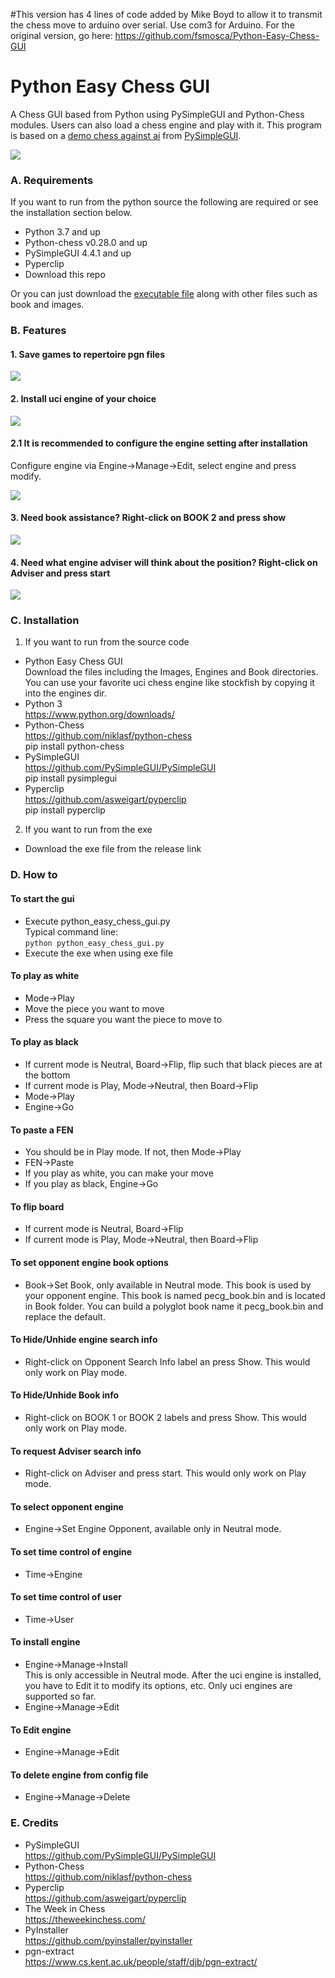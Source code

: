 #This version has 4 lines of code added by Mike Boyd to allow it to transmit the chess move to arduino over serial. Use com3 for Arduino. 
For the original version, go here: https://github.com/fsmosca/Python-Easy-Chess-GUI


# Python Easy Chess GUI
A Chess GUI based from Python using PySimpleGUI and Python-Chess modules. Users can also load a chess engine and play with it. This program is based on a [demo chess against ai](https://github.com/PySimpleGUI/PySimpleGUI/tree/master/Chess) from [PySimpleGUI](https://github.com/PySimpleGUI/PySimpleGUI).

![](https://i.imgur.com/DT0lOO2.png)

### A. Requirements
If you want to run from the python source the following are required or see the installation section below.
* Python 3.7 and up
* Python-chess v0.28.0 and up
* PySimpleGUI 4.4.1 and up
* Pyperclip
* Download this repo

Or you can just download the [executable file](https://github.com/fsmosca/Python-Easy-Chess-GUI/releases) along with other files such as book and images.

### B. Features
#### 1. Save games to repertoire pgn files
![](https://i.imgur.com/iXO2abq.png)

#### 2. Install uci engine of your choice
![](https://i.imgur.com/GErKZFy.png)

#### 2.1 It is recommended to configure the engine setting after installation
Configure engine via Engine->Manage->Edit, select engine and press modify.

![](https://i.imgur.com/PmDzCvz.png)

#### 3. Need book assistance? Right-click on BOOK 2 and press show
![](https://i.imgur.com/SdgNdr6.png)

#### 4. Need what engine adviser will think about the position? Right-click on Adviser and press start
![](https://i.imgur.com/Jziws5W.png)

### C. Installation
1. If you want to run from the source code
* Python Easy Chess GUI<br>
Download the files including the Images, Engines and Book directories. You can use your favorite uci chess engine like stockfish by copying it into the engines dir.
* Python 3<br>
https://www.python.org/downloads/
* Python-Chess<br>
https://github.com/niklasf/python-chess<br>
pip install python-chess
* PySimpleGUI<br>
https://github.com/PySimpleGUI/PySimpleGUI<br>
pip install pysimplegui
* Pyperclip<br>
https://github.com/asweigart/pyperclip<br>
pip install pyperclip
2. If you want to run from the exe
* Download the exe file from the release link

### D. How to
#### To start the gui
* Execute python_easy_chess_gui.py<br>
Typical command line:<br>
`python python_easy_chess_gui.py`
* Execute the exe when using exe file

#### To play as white
* Mode->Play
* Move the piece you want to move
* Press the square you want the piece to move to

#### To play as black
* If current mode is Neutral, Board->Flip, flip such that black pieces are at the bottom
* If current mode is Play, Mode->Neutral, then Board->Flip
* Mode->Play
* Engine->Go

#### To paste a FEN
* You should be in Play mode. If not, then Mode->Play
* FEN->Paste
* If you play as white, you can make your move
* If you play as black, Engine->Go

#### To flip board
* If current mode is Neutral, Board->Flip
* If current mode is Play, Mode->Neutral, then Board->Flip

#### To set opponent engine book options
* Book->Set Book, only available in Neutral mode. This book is used by your opponent engine. This book is named pecg_book.bin and is located in Book folder. You can build a polyglot book name it pecg_book.bin and replace the default.

#### To Hide/Unhide engine search info
* Right-click on Opponent Search Info label an press Show. This would only work on Play mode.

#### To Hide/Unhide Book info
* Right-click on BOOK 1 or BOOK 2 labels and press Show. This would only work on Play mode.

#### To request Adviser search info
* Right-click on Adviser and press start. This would only work on Play mode.

#### To select opponent engine
* Engine->Set Engine Opponent, available only in Neutral mode.

#### To set time control of engine
* Time->Engine

#### To set time control of user
* Time->User

#### To install engine
* Engine->Manage->Install  
This is only accessible in Neutral mode. After the uci engine is installed, you have to Edit it to modify its options, etc. Only uci engines are supported so far.
* Engine->Manage->Edit

#### To Edit engine
* Engine->Manage->Edit

#### To delete engine from config file
* Engine->Manage->Delete

### E. Credits
* PySimpleGUI<br>
https://github.com/PySimpleGUI/PySimpleGUI
* Python-Chess<br>
https://github.com/niklasf/python-chess
* Pyperclip<br>
https://github.com/asweigart/pyperclip
* The Week in Chess<br>
https://theweekinchess.com/
* PyInstaller<br>
https://github.com/pyinstaller/pyinstaller
* pgn-extract<br>
https://www.cs.kent.ac.uk/people/staff/djb/pgn-extract/
